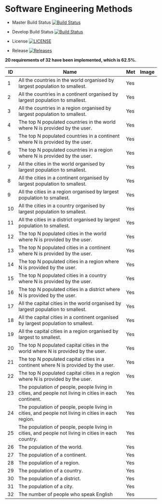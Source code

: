 # Software Engineering Methods

- Master Build Status   [![Build Status](https://travis-ci.org/fficusbenjamin/seMethodsCourseworkGroup14.svg?branch=master)](https://travis-ci.org/fficusbenjamin/seMethodsCourseworkGroup14)

- Develop Build Status  [![Build Status](https://travis-ci.org/fficusbenjamin/seMethodsCourseworkGroup14.svg?branch=develop)](https://travis-ci.org/fficusbenjamin/seMethodsCourseworkGroup14)

- License   [![LICENSE](https://img.shields.io/github/license/fficusbenjamin/seMethodsCourseworkGroup14.svg?style=flat-square)](https://github.com/fficusbenjamin/seMethodsCourseworkGroup14/blob/master/LICENSE)

- Release   [![Releases](https://img.shields.io/github/release/fficusbenjamin/seMethodsCourseworkGroup14/all.svg?style=flat-square)](https://github.com/fficusbenjamin/seMethodsCourseworkGroup14/releases)


**20 requirements of 32 have been implemented, which is 62.5%.**

| ID  | Name  |  Met |  Image |
|---|---|---|:-:|
| 1  | All the countries in the world organised by largest population to smallest.  |  Yes |   |
| 2 | All the countries in a continent organised by largest population to smallest.  |  Yes |   |
| 3 |  All the countries in a region organised by largest population to smallest. |  Yes |   |
| 4 |  The top N populated countries in the world where N is provided by the user. |  Yes |   |
| 5 | The top N populated countries in a continent where N is provided by the user.  |  Yes |   |
| 6 |  The top N populated countries in a region where N is provided by the user. |  Yes |   |
| 7 | All the cities in the world organised by largest population to smallest.  |  Yes |   |
| 8 |  All the cities in a continent organised by largest population to smallest. |  Yes |   |
| 9 | All the cities in a region organised by largest population to smallest.  |  Yes |   |
| 10 | All the cities in a country organised by largest population to smallest.  | Yes |   |
| 11 | All the cities in a district organised by largest population to smallest.  | Yes |   |
| 12 | The top N populated cities in the world where N is provided by the user.  | Yes |   |
| 13 | The top N populated cities in a continent where N is provided by the user.  | Yes |   |
| 14 | The top N populated cities in a region where N is provided by the user.  | Yes |   |
| 15 | The top N populated cities in a country where N is provided by the user.  | Yes |   |
| 16 | The top N populated cities in a district where N is provided by the user.  | Yes |   |
| 17 | All the capital cities in the world organised by largest population to smallest.  | Yes |   |
| 18 | All the capital cities in a continent organised by largest population to smallest.  | Yes |   |
| 19 | All the capital cities in a region organised by largest to smallest.  | Yes |   |
| 20 | The top N populated capital cities in the world where N is provided by the user.  | Yes |   |
| 21 | The top N populated capital cities in a continent where N is provided by the user.  | Yes |   |
| 22 | The top N populated capital cities in a region where N is provided by the user.  | Yes |   |
| 23 | The population of people, people living in cities, and people not living in cities in each continent.  | Yes |   |
| 24 | The population of people, people living in cities, and people not living in cities in each region.  | Yes |   |
| 25 | The population of people, people living in cities, and people not living in cities in each country.  | Yes |   |
| 26 | The population of the world.  | Yes |   |
| 27 | The population of a continent.  | Yes |   |
| 28 | The population of a region.  | Yes |   |
| 29 | The population of a country.  | Yes |   |
| 30 | The population of a district.  | Yes |   |
| 31 | The population of a city.  | Yes |   |
| 32 | The number of people who speak English  | Yes |   |
